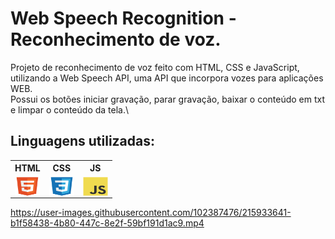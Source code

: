 # Web Speech Recognition - Reconhecimento de voz.


Projeto de reconhecimento de voz feito com HTML, CSS e JavaScript, utilizando a Web Speech API, uma API que incorpora vozes para aplicações WEB.\
Possui os botões iniciar gravação, parar gravação, baixar o conteúdo em txt e limpar o conteúdo da tela.\

<h2> Linguagens utilizadas: </h2>

<table>
<tr>
  <th> HTML </th>
  <th> CSS </th>
  <th> JS </th>
</tr>
<tr>
  <td> <img align="center" alt="HTML" height="30" width="40" src="https://raw.githubusercontent.com/devicons/devicon/master/icons/html5/html5-original.svg"> </td>
  <td> <img align="center" alt="CSS" height="30" width="40" src="https://raw.githubusercontent.com/devicons/devicon/master/icons/css3/css3-original.svg"> </td>
  <td> <img align="center" alt="JS" height="30" width="40" src="https://github.com/devicons/devicon/blob/master/icons/javascript/javascript-original.svg"> </td>
</tr>
</table>

https://user-images.githubusercontent.com/102387476/215933641-b1f58438-4b80-447c-8e2f-59bf191d1ac9.mp4
